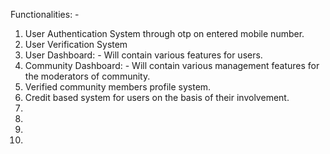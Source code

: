 Functionalities: - 
  1. User Authentication System through otp on entered mobile number.
  2. User Verification System
  3. User Dashboard: - Will contain various features for users.
  4. Community Dashboard: - Will contain various management features for the moderators of community.
  5. Verified community members profile system.
  6. Credit based system for users on the basis of their involvement.
  7.
  8.
  9.
  10.
